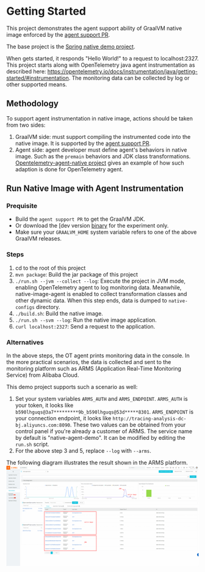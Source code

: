 # Getting Started
This project demonstrates the agent support ability of GraalVM native image enforced by the [agent support PR](https://github.com/oracle/graal/pull/8077).

The base project is the [Spring native demo project](https://start.spring.io/#!type=maven-project&language=java&platformVersion=3.2.1&packaging=jar&jvmVersion=17&groupId=com.example&artifactId=demo&name=demo&description=Demo%20project%20for%20Spring%20Boot&packageName=com.example.demo&dependencies=native).

When gets started, it responds "Hello World!" to a request to localhost:2327.
This project starts along with OpenTelemetry java agent instrumentation as described here: https://opentelemetry.io/docs/instrumentation/java/getting-started/#instrumentation. The monitoring data can be collected by log or other supported means. 
## Methodology
To support agent instrumentation in native image, actions should be taken from two sides:
1. GraalVM side: must support compiling the instrumented code into the native image. It is supported by the [agent support PR](https://github.com/oracle/graal/pull/8077).
2. Agent side: agent developer must define agent's behaviors in native image. Such as the `premain` behaviors and JDK class transformations. [Opentelemetry-agent-native project](../opentelemetry-agent-native/) gives an example of how such adaption is done for OpenTelemetry agent.  

## Run Native Image with Agent Instrumentation
### Prequisite

 - Build the `agent support PR` to get the GraalVM JDK.
 - Or download the [dev version [binary](https://github.com/ziyilin/ziyi-forked-graal/releases/tag/static-instrument) for the experiment only.
 - Make sure your `GRAALVM_HOME` system variable refers to one of the above GraalVM releases.

### Steps
1. cd to the root of this project
2. `mvn package`: Build the jar package of this project
3. `./run.sh --jvm --collect --log`: Execute the project in JVM mode, enabling OpenTelemetry agent to log monitoring data. Meanwhile, native-image-agent is enabled to collect transformation classes and other dynamic data. When this step ends, data is dumped to `native-configs` directory.
4. `./build.sh`: Build the native image.
5. `./run.sh --svm --log`: Run the native image application. 
6. `curl localhost:2327`: Send a request to the application.
   
### Alternatives
In the above steps, the OT agent prints monitoring data in the console. In the more practical scenarios, the data is collected and sent to the monitoring platform such as ARMS (Application Real-Time Monitoring Service) from Alibaba Cloud.

This demo project supports such a scenario as well:
1. Set your system variables `ARMS_AUTH` and `ARMS_ENDPOINT`. `ARMS_AUTH` is your token, it looks like `b590lhguqs@3a7*********9b_b590lhguqs@53d*****8301`. `ARMS_ENDPOINT` is your connection endpoint, it looks like `http://tracing-analysis-dc-bj.aliyuncs.com:8090`. These two values can be obtained from your control panel if you're already a customer of ARMS. The service name by default is "native-agent-demo". It can be modified by editing the `run.sh` script.
2. For the above step 3 and 5, replace `--log` with `--arms`. 

The following diagram illustrates the result shown in the ARMS platform.
![alt text](images/image.png)